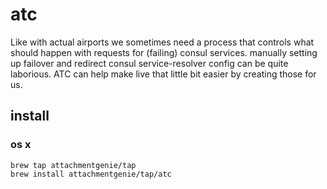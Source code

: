 # atc

Like with actual airports we sometimes need a process that controls what should happen with requests for (failing) consul services.
manually setting up failover and redirect consul service-resolver config can be quite laborious. ATC can help make live that little bit easier by creating those for us.

## install

### os x

    brew tap attachmentgenie/tap
    brew install attachmentgenie/tap/atc
